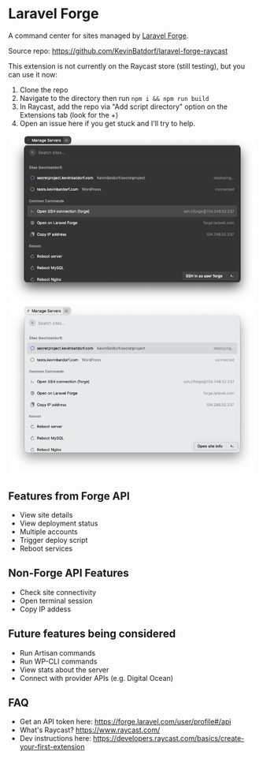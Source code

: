# Laravel Forge
A command center for sites managed by [Laravel Forge](https://forge.laravel.com/).

Source repo: https://github.com/KevinBatdorf/laravel-forge-raycast

This extension is not currently on the Raycast store (still testing), but you can use it now:

1. Clone the repo
2. Navigate to the directory then run `npm i && npm run build`
3. In Raycast, add the repo via "Add script directory" option on the Extensions tab (look for the +)
4. Open an issue here if you get stuck and I'll try to help.

<img src="assets/screenshot-dark.png" />
<img src="assets/screenshot.png" />

## Features from Forge API
- View site details
- View deployment status
- Multiple accounts
- Trigger deploy script
- Reboot services

## Non-Forge API Features
- Check site connectivity
- Open terminal session
- Copy IP addess

## Future features being considered
- Run Artisan commands
- Run WP-CLI commands
- View stats about the server
- Connect with provider APIs (e.g. Digital Ocean)

## FAQ
- Get an API token here: https://forge.laravel.com/user/profile#/api
- What's Raycast? https://www.raycast.com/
- Dev instructions here: https://developers.raycast.com/basics/create-your-first-extension
